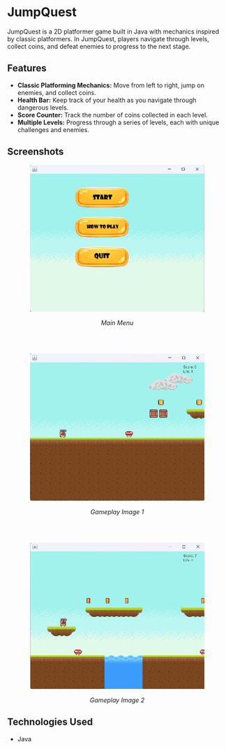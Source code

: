 # JumpQuest

JumpQuest is a 2D platformer game built in Java with mechanics inspired by classic platformers. In JumpQuest, players navigate through levels, collect coins, and defeat enemies to progress to the next stage.

## Features

- **Classic Platforming Mechanics:** Move from left to right, jump on enemies, and collect coins.
- **Health Bar:** Keep track of your health as you navigate through dangerous levels.
- **Score Counter:** Track the number of coins collected in each level.
- **Multiple Levels:** Progress through a series of levels, each with unique challenges and enemies.

## Screenshots

<p align="center">
  <img src="images/Menu Image.png" width="400" alt="Menu Screen">
</p>
<p align="center">
  <i>Main Menu</i>
</p>

<br>
<br>
<p align="center">
  <img src="images/Gameplay Image 1.png" width="400" alt="Gameplay Image 1">
</p>
<p align="center">
  <i>Gameplay Image 1</i>
</p>

<br>
<br>
<p align="center">
  <img src="images/Gameplay Image 2.png" width="400" alt="Gameplay Image 2">
</p>
<p align="center">
  <i>Gameplay Image 2</i>
</p>


## Technologies Used
* Java
